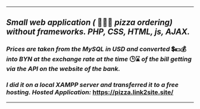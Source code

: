 ***
 ## _Small web application (_ 🍕🧀🥓 _pizza ordering) without frameworks. PHP, CSS, HTML, js, AJAX._
### _Prices are taken from the MySQL in USD and converted_ 💲💵💰 _into BYN at the exchange rate at the time_ 🕒⌛ _of the bill getting via the API on the website of the bank._
### _I did it on a local XAMPP server and transferred it to a free hosting. Hosted Application:_ https://pizza.link2site.site/
***
